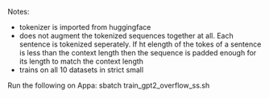 Notes:

- tokenizer is imported from huggingface
- does not augment the tokenized sequences together at all. Each sentence is tokenized seperately. If ht elength of the tokes of a sentence is less than the context length then the sequence is padded enough for its length to match the context length
- trains on all 10 datasets in strict small 

Run the following on Appa:
    sbatch train_gpt2_overflow_ss.sh